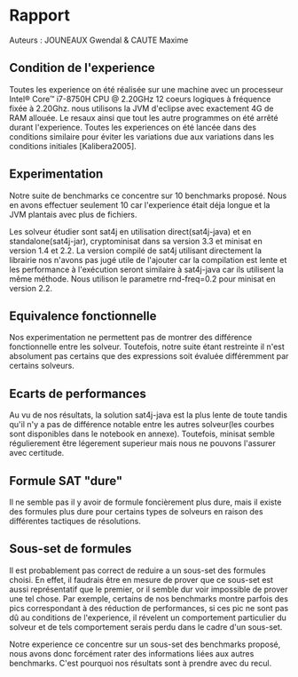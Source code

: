 # Rapport 

Auteurs : JOUNEAUX Gwendal & CAUTE Maxime

## Condition de l'experience

Toutes les experience on été réalisée sur une machine avec un processeur Intel® Core™ i7-8750H CPU @ 2.20GHz 12 coeurs logiques à fréquence fixée à 2.20Ghz. nous utilisons la JVM d'eclipse avec exactement 4G de RAM allouée. Le resaux ainsi que tout les autre programmes on été arrêté durant l'experience. Toutes les experiences on été lancée dans des conditions similaire pour éviter les variations due aux variations dans les conditions initiales \[Kalibera2005\].

## Experimentation

Notre suite de benchmarks ce concentre sur 10 benchmarks proposé. Nous en avons effectuer seulement 10 car l'experience était déja longue et la JVM plantais avec plus de fichiers.

Les solveur étudier sont sat4j en utilisation direct(sat4j-java) et en standalone(sat4j-jar), cryptominisat dans sa version 3.3 et minisat en version 1.4 et 2.2. La version compilé de sat4j utilisant directement la librairie nos n'avons pas jugé utile de l'ajouter car la compilation est lente et les performance à l'exécution seront similaire à sat4j-java car ils utilisent la même méthode. Nous utilison le parametre rnd-freq=0.2 pour minisat en version 2.2.

## Equivalence fonctionnelle

Nos experimentation ne permettent pas de montrer des différence fonctionnelle entre les solveur. Toutefois, notre suite étant restreinte il n'est absolument pas certains que des expressions soit évaluée différemment par certains solveurs.

## Ecarts de performances

Au vu de nos résultats, la solution sat4j-java est la plus lente de toute tandis qu'il n'y a pas de différence notable entre les autres solveur(les courbes sont disponibles dans le notebook en annexe). Toutefois, minisat semble régulierement être légerement superieur mais nous ne pouvons l'assurer avec certitude.

## Formule SAT "dure"

Il ne semble pas il y avoir de formule foncièrement plus dure, mais il existe des formules plus dure pour certains types de solveurs en raison des différentes tactiques de résolutions.

## Sous-set de formules

Il est probablement pas correct de reduire a un sous-set des formules choisi. En effet, il faudrais être en mesure de prover que ce sous-set est aussi représentatif que le premier, or il semble dur voir impossible de prover une tel chose. Par exemple, certains de nos benchmarks montre parfois des pics correspondant à des réduction de performances, si ces pic ne sont pas dû au conditions de l'experience, il révelent un comportement particulier du solveur et de tels comportement serais perdu dans le cadre d'un sous-set. 

Notre experience ce concentre sur un sous-set des benchmarks proposé, nous avons donc forcément rater des informations liées aux autres benchmarks. C'est pourquoi nos résultats sont à prendre avec du recul.
